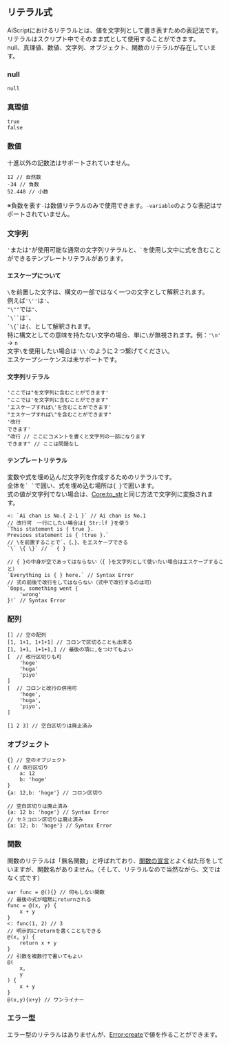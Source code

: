## リテラル式
AiScriptにおけるリテラルとは、値を文字列として書き表すための表記法です。  
リテラルはスクリプト中でそのまま式として使用することができます。  
null、真理値、数値、文字列、オブジェクト、関数のリテラルが存在しています。  

### null
```aiscript
null
```

### 真理値
```aiscript
true
false
```

### 数値
十進以外の記数法はサポートされていません。  
```aiscript
12 // 自然数
-34 // 負数
52.448 // 小数
```
※負数を表す`-`は数値リテラルのみで使用できます。`-variable`のような表記はサポートされていません。

### 文字列
`'`または`"`が使用可能な通常の文字列リテラルと、`` ` ``を使用し文中に式を含むことができるテンプレートリテラルがあります。

#### エスケープについて
`\`を前置した文字は、構文の一部ではなく一つの文字として解釈されます。  
例えば`'\''`は`'`、  
`"\""`では`"`、  
``` `\`` ```は`` ` ``、  
`` `\{` ``は`{`、として解釈されます。  
特に構文としての意味を持たない文字の場合、単に`\`が無視されます。例：`'\n'` → `n`  
文字`\`を使用したい場合は`'\\'`のように２つ繋げてください。  
エスケープシーケンスは未サポートです。  

#### 文字列リテラル
```aiscript
'ここでは"を文字列に含むことができます'
"ここでは'を文字列に含むことができます"
'エスケープすれば\'を含むことができます'
"エスケープすれば\"を含むことができます"
'改行
できます'
"改行 // ここにコメントを書くと文字列の一部になります
できます" // ここは問題なし
```

#### テンプレートリテラル
変数や式を埋め込んだ文字列を作成するためのリテラルです。  
全体を`` ` ` ``で囲い、式を埋め込む場所は`{ }`で囲います。  
式の値が文字列でない場合は、[Core:to_str](./std.md)と同じ方法で文字列に変換されます。  
```aiscript,playground
<: `Ai chan is No.{ 2-1 }` // Ai chan is No.1
// 改行可　一行にしたい場合は{ Str:lf }を使う
`This statement is { true }.
Previous statement is { !true }.`
// \を前置することで`、{、}、をエスケープできる
`\` \{ \}` // ` { }
```
```aiscript,playground
// { }の中身が空であってはならない（{ }を文字列として使いたい場合はエスケープすること）
`Everything is { } here.` // Syntax Error
// 式の前後で改行をしてはならない（式中で改行するのは可）
`Oops, something went {
	'wrong'
}!` // Syntax Error
```

### 配列
```aiscript
[] // 空の配列
[1, 1+1, 1+1+1] // コロンで区切ることも出来る
[1, 1+1, 1+1+1,] // 最後の項に,をつけてもよい
[  // 改行区切りも可
	'hoge'
	'huga'
	'piyo'
]
[  // コロンと改行の併用可
	'hoge',
	'huga',
	'piyo',
]
```
```aiscript,playground
[1 2 3] // 空白区切りは廃止済み
```

### オブジェクト
```aiscript
{} // 空のオブジェクト
{ // 改行区切り
	a: 12
	b: 'hoge'
}
{a: 12,b: 'hoge'} // コロン区切り
```
```aiscript,playground
// 空白区切りは廃止済み
{a: 12 b: 'hoge'} // Syntax Error
// セミコロン区切りは廃止済み
{a: 12; b: 'hoge'} // Syntax Error
```

### 関数
関数のリテラルは「無名関数」と呼ばれており、[関数の宣言](./syntax.md#%E9%96%A2%E6%95%B0)とよく似た形をしていますが、関数名がありません。（そして、リテラルなので当然ながら、文ではなく式です）  
```aiscript,playground
var func = @(){} // 何もしない関数
// 最後の式が暗黙にreturnされる
func = @(x, y) {
	x + y
}
<: func(1, 2) // 3
// 明示的にreturnを書くこともできる
@(x, y) {
	return x + y
}
// 引数を複数行で書いてもよい
@(
	x,
	y
) {
	x + y
}
@(x,y){x+y} // ワンライナー
```

### エラー型
エラー型のリテラルはありませんが、[Error:create](./std.md)で値を作ることができます。  
